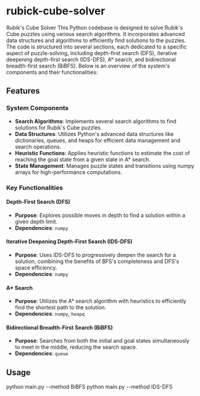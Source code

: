 # rubick-cube-solver
Rubik's Cube Solver
This Python codebase is designed to solve Rubik's Cube puzzles using various search algorithms. It incorporates advanced data structures and algorithms to efficiently find solutions to the puzzles. The code is structured into several sections, each dedicated to a specific aspect of puzzle-solving, including depth-first search (DFS), iterative deepening depth-first search (IDS-DFS), A* search, and bidirectional breadth-first search (BiBFS). Below is an overview of the system's components and their functionalities:

## Features

### System Components

- **Search Algorithms**: Implements several search algorithms to find solutions for Rubik's Cube puzzles.
- **Data Structures**: Utilizes Python's advanced data structures like dictionaries, queues, and heaps for efficient data management and search operations.
- **Heuristic Functions**: Applies heuristic functions to estimate the cost of reaching the goal state from a given state in A* search.
- **State Management**: Manages puzzle states and transitions using numpy arrays for high-performance computations.

### Key Functionalities

#### Depth-First Search (DFS)
- **Purpose**: Explores possible moves in depth to find a solution within a given depth limit.
- **Dependencies**: `numpy`

#### Iterative Deepening Depth-First Search (IDS-DFS)
- **Purpose**: Uses IDS-DFS to progressively deepen the search for a solution, combining the benefits of BFS's completeness and DFS's space efficiency.
- **Dependencies**: `numpy`

#### A* Search
- **Purpose**: Utilizes the A* search algorithm with heuristics to efficiently find the shortest path to the solution.
- **Dependencies**: `numpy`, `heapq`

#### Bidirectional Breadth-First Search (BiBFS)
- **Purpose**: Searches from both the initial and goal states simultaneously to meet in the middle, reducing the search space.
- **Dependencies**: `queue`

## Usage
python main.py --method BiBFS
python main.py --method IDS-DFS
